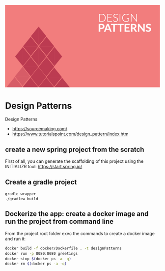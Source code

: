 ![desingPatterns](_media/desingPatterns.png)

# Design Patterns
Design Patterns

- https://sourcemaking.com/
- https://www.tutorialspoint.com/design_pattern/index.htm

## create a new spring project from the scratch
First of all, you can generate the scaffolding of this project using the INITIALIZR tool: 
https://start.spring.io/

## Create a gradle project
```
gradle wrapper
./gradlew build
```
## Dockerize the app: create a docker image and run the project from command line
From the project root folder exec the commands to create a docker image and run it:

```bash
docker build -f docker/Dockerfile . -t designPatterns
docker run -p 8080:8080 greetings
docker stop $(docker ps -a -q)
docker rm $(docker ps -a -q)
```

